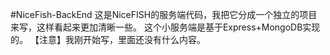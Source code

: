 #NiceFish-BackEnd
这是NiceFISH的服务端代码，我把它分成一个独立的项目来写，这样看起来更加清晰一些。
这个小服务端是基于Express+MongoDB实现的。
【注意】我刚开始写，里面还没有什么内容。